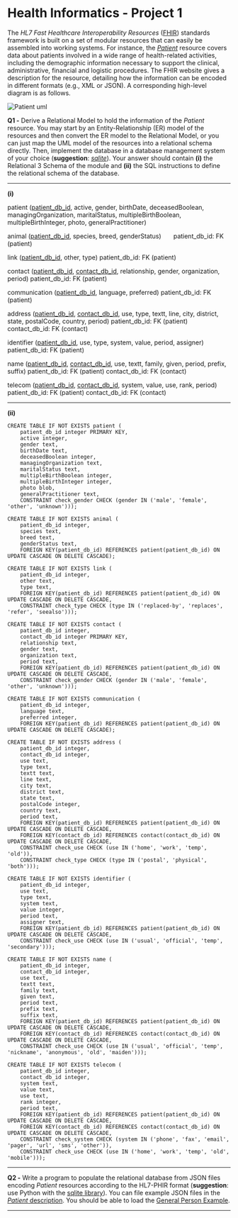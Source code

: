 # Health Informatics - Project 1

The *HL7 Fast Healthcare Interoperability Resources* ([FHIR](http://www.hl7.org/fhir/stu3/)) standards framework is built on a set of modular resources that can easily be assembled into working systems. For instance, the [*Patient*](http://hl7.org/fhir/STU3/patient.html) resource covers data about patients involved in a wide range of health-related activities, including the demographic information necessary to support the clinical, administrative, financial and logistic procedures. The FHIR website gives a description for the resource, detailing how the information can be encoded in different formats (e.g., XML or JSON). A corresponding high-level diagram is as follows.

![Patient uml](https://github.com/BeatrizRCorreia/health_informatics_project1/blob/master/patient_uml.png)

**Q1 -** Derive a Relational Model to hold the information of the *Patient* resource. You may start by an Entity-Relationship (ER) model of the resources and then convert the ER model to the Relational Model, or you can just map the UML model of the resources into a relational schema directly. Then, implement the database in a database management system of your choice (**suggestion**: [*sqlite*](https://www.sqlite.org/index.html)). Your answer should contain **(i)** the Relational 3 Schema of the module and **(ii)** the SQL instructions to define the relational schema of the database.
___
**(i)**

patient (<ins>patient_db_id</ins>, active, gender, birthDate, deceasedBoolean, managingOrganization, maritalStatus, multipleBirthBoolean, multipleBirthInteger, photo, generalPractitioner)

animal (<ins>patient_db_id</ins>, species, breed, genderStatus)
	&nbsp;&nbsp;&nbsp;&nbsp;&nbsp;&nbsp;patient_db_id: FK (patient)

link (<ins>patient_db_id</ins>, other, type)
	patient_db_id: FK (patient)

contact (<ins>patient_db_id</ins>, <ins>contact_db_id</ins>, relationship, gender, organization, period)
	patient_db_id: FK (patient)

communication (<ins>patient_db_id</ins>, language, preferred)
	patient_db_id: FK (patient)

address (<ins>patient_db_id</ins>, <ins>contact_db_id</ins>, use, type, textt, line, city, district, state, postalCode, country, period)
	patient_db_id: FK (patient)
	contact_db_id: FK (contact)

identifier (<ins>patient_db_id</ins>, use, type, system, value, period, assigner)
	patient_db_id: FK (patient)

name (<ins>patient_db_id</ins>, <ins>contact_db_id</ins>, use, textt, family, given, period, prefix, suffix)
	patient_db_id: FK (patient)
	contact_db_id: FK (contact)

telecom (<ins>patient_db_id</ins>, <ins>contact_db_id</ins>, system, value, use, rank, period)
	patient_db_id: FK (patient)
	contact_db_id: FK (contact)
___
**(ii)**
```
CREATE TABLE IF NOT EXISTS patient (
    patient_db_id integer PRIMARY KEY,
    active integer,
    gender text,
    birthDate text,
    deceasedBoolean integer,
    managingOrganization text,
    maritalStatus text,
    multipleBirthBoolean integer,
    multipleBirthInteger integer,
    photo blob,
    generalPractitioner text,
    CONSTRAINT check_gender CHECK (gender IN ('male', 'female', 'other', 'unknown')));

CREATE TABLE IF NOT EXISTS animal (
    patient_db_id integer,
    species text,
    breed text,
    genderStatus text,
    FOREIGN KEY(patient_db_id) REFERENCES patient(patient_db_id) ON UPDATE CASCADE ON DELETE CASCADE);

CREATE TABLE IF NOT EXISTS link (
    patient_db_id integer,
    other text,
    type text,
    FOREIGN KEY(patient_db_id) REFERENCES patient(patient_db_id) ON UPDATE CASCADE ON DELETE CASCADE,
    CONSTRAINT check_type CHECK (type IN ('replaced-by', 'replaces', 'refer', 'seealso')));

CREATE TABLE IF NOT EXISTS contact (
    patient_db_id integer,
    contact_db_id integer PRIMARY KEY,
    relationship text,
    gender text,
    organization text,
    period text,
    FOREIGN KEY(patient_db_id) REFERENCES patient(patient_db_id) ON UPDATE CASCADE ON DELETE CASCADE,
    CONSTRAINT check_gender CHECK (gender IN ('male', 'female', 'other', 'unknown')));

CREATE TABLE IF NOT EXISTS communication (
    patient_db_id integer,
    language text,
    preferred integer,
    FOREIGN KEY(patient_db_id) REFERENCES patient(patient_db_id) ON UPDATE CASCADE ON DELETE CASCADE);

CREATE TABLE IF NOT EXISTS address (
    patient_db_id integer,
    contact_db_id integer,
    use text,
    type text,
    textt text,
    line text,
    city text,
    district text,
    state text,
    postalCode integer,
    country text,
    period text,
    FOREIGN KEY(patient_db_id) REFERENCES patient(patient_db_id) ON UPDATE CASCADE ON DELETE CASCADE,
    FOREIGN KEY(contact_db_id) REFERENCES contact(contact_db_id) ON UPDATE CASCADE ON DELETE CASCADE,
    CONSTRAINT check_use CHECK (use IN ('home', 'work', 'temp', 'old')),
    CONSTRAINT check_type CHECK (type IN ('postal', 'physical', 'both')));

CREATE TABLE IF NOT EXISTS identifier (
    patient_db_id integer,
    use text,
    type text,
    system text,
    value integer,
    period text,
    assigner text,
    FOREIGN KEY(patient_db_id) REFERENCES patient(patient_db_id) ON UPDATE CASCADE ON DELETE CASCADE,
    CONSTRAINT check_use CHECK (use IN ('usual', 'official', 'temp', 'secondary')));

CREATE TABLE IF NOT EXISTS name (
    patient_db_id integer,
    contact_db_id integer,
    use text,
    textt text,
    family text,
    given text,
    period text,
    prefix text,
    suffix text,
    FOREIGN KEY(patient_db_id) REFERENCES patient(patient_db_id) ON UPDATE CASCADE ON DELETE CASCADE,
    FOREIGN KEY(contact_db_id) REFERENCES contact(contact_db_id) ON UPDATE CASCADE ON DELETE CASCADE,
    CONSTRAINT check_use CHECK (use IN ('usual', 'official', 'temp', 'nickname', 'anonymous', 'old', 'maiden')));

CREATE TABLE IF NOT EXISTS telecom (
    patient_db_id integer,
    contact_db_id integer,
    system text,
    value text,
    use text,
    rank integer,
    period text,
    FOREIGN KEY(patient_db_id) REFERENCES patient(patient_db_id) ON UPDATE CASCADE ON DELETE CASCADE,
    FOREIGN KEY(contact_db_id) REFERENCES contact(contact_db_id) ON UPDATE CASCADE ON DELETE CASCADE,
    CONSTRAINT check_system CHECK (system IN ('phone', 'fax', 'email', 'pager', 'url', 'sms', 'other')),
    CONSTRAINT check_use CHECK (use IN ('home', 'work', 'temp', 'old', 'mobile')));

```
___
**Q2 -** Write a program to populate the relational database from JSON files encoding *Patient* resources according to the HL7-PHIR format (**suggestion**: use Python with the [sqlite library](https://docs.python.org/2/library/sqlite3.html)). You can file example JSON files in the [*Patient* description](http://hl7.org/fhir/STU3/patient-examples.html). You should be able to load the [General Person Example](http://hl7.org/fhir/STU3/patient-example.json.html). 
___